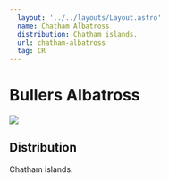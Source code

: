 ```yaml
---
  layout: '../../layouts/Layout.astro'
  name: Chatham Albatross
  distribution: Chatham islands.
  url: chatham-albatross
  tag: CR
---
```


# Bullers Albatross

<img src='/chatham-albatross.jpg'>

## Distribution

Chatham islands.